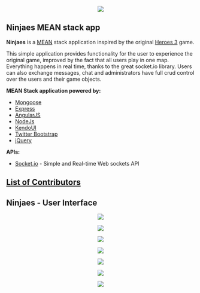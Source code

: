 <p align="center"><a href="http://academy.telerik.com/"><img src="https://raw.github.com/flextry/Telerik-Academy/master/Programming%20with%20C%23/Codes/Other/Telerik.png" /></a></p>

## Ninjaes MEAN stack app

**Ninjaes** is a [M](http://mongoosejs.com/)[E](http://expressjs.com/)[A](https://angularjs.org/)[N](http://nodejs.org/) stack application inspired by the original [Heroes 3](http://en.wikipedia.org/wiki/Heroes_of_Might_and_Magic_III) game.

This simple application provides functionality for the user to experience the original game, improved by the fact that all users play in one map. Everything happens in real time, thanks to the great socket.io library. Users can also exchange messages, chat and administrators have full crud control over the users and their game objects.

**MEAN Stack application powered by:**
- [Mongoose](http://mongoosejs.com/)
- [Express](http://expressjs.com/)
- [AngularJS](https://angularjs.org/)
- [NodeJs](http://nodejs.org/)
- [KendoUI](http://www.telerik.com/kendo-ui?gclid=Cj0KEQjw_IKiBRD7rPqut_OZ4qgBEiQASm4GAhrB9gwKok2WRzDanBDVzIZmAwmDhraVNQeThQd_L-AaAh488P8HAQ)
- [Twitter Bootstrap](http://getbootstrap.com/)
- [jQuery](http://jquery.com/)

**APIs:**
- [Socket.io](http://socket.io/) - Simple and Real-time Web sockets API

## [List of Contributors](https://github.com/fast4y/Ninjaes/graphs/contributors)

## Ninjaes - User Interface
<p align="center"><img src="https://raw.githubusercontent.com/fast4y/Ninjaes/master/images/1.jpg" /></p>
<p align="center"><img src="https://raw.githubusercontent.com/fast4y/Ninjaes/master/images/2.jpg" /></p>
<p align="center"><img src="https://raw.githubusercontent.com/fast4y/Ninjaes/master/images/3.jpg" /></p>
<p align="center"><img src="https://raw.githubusercontent.com/fast4y/Ninjaes/master/images/4.jpg" /></p>
<p align="center"><img src="https://raw.githubusercontent.com/fast4y/Ninjaes/master/images/5.jpg" /></p>
<p align="center"><img src="https://raw.githubusercontent.com/fast4y/Ninjaes/master/images/6.jpg" /></p>
<p align="center"><img src="https://raw.githubusercontent.com/fast4y/Ninjaes/master/images/7.jpg" /></p>